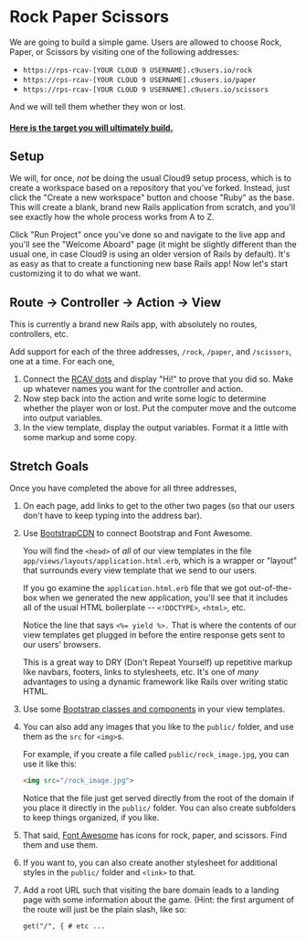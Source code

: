 # Rock Paper Scissors

We are going to build a simple game. Users are allowed to choose Rock, Paper, or Scissors by visiting one of the following addresses:

 - `https://rps-rcav-[YOUR CLOUD 9 USERNAME].c9users.io/rock`
 - `https://rps-rcav-[YOUR CLOUD 9 USERNAME].c9users.io/paper`
 - `https://rps-rcav-[YOUR CLOUD 9 USERNAME].c9users.io/scissors`

And we will tell them whether they won or lost.

#### [Here is the target you will ultimately build.](https://rps-rcav-target.herokuapp.com)

## Setup

We will, for once, _not_ be doing the usual Cloud9 setup process, which is to create a workspace based on a repository that you've forked. Instead, just click the "Create a new workspace" button and choose "Ruby" as the base. This will create a blank, brand new Rails application from scratch, and you'll see exactly how the whole process works from A to Z.

Click "Run Project" once you've done so and navigate to the live app and you'll see the "Welcome Aboard" page (it might be slightly different than the usual one, in case Cloud9 is using an older version of Rails by default). It's as easy as that to create a functioning new base Rails app! Now let's start customizing it to do what we want.

## Route → Controller → Action → View

This is currently a brand new Rails app, with absolutely no routes, controllers, etc.

Add support for each of the three addresses, `/rock`, `/paper`, and `/scissors`, one at a time. For each one,

 1. Connect the [RCAV dots](https://guides.firstdraft.com/rcav-flowchart.html) and display "Hi!" to prove that you did so. Make up whatever names you want for the controller and action.
 1. Now step back into the action and write some logic to determine whether the player won or lost. Put the computer move and the outcome into output variables.
 1. In the view template, display the output variables. Format it a little with some markup and some copy.

## Stretch Goals

Once you have completed the above for all three addresses,

 1. On each page, add links to get to the other two pages (so that our users don't have to keep typing into the address bar).

 1. Use [BootstrapCDN](https://www.bootstrapcdn.com/) to connect Bootstrap and Font Awesome.

    You will find the `<head>` of _all_ of our view templates in the file `app/views/layouts/application.html.erb`, which is a wrapper or "layout" that surrounds every view template that we send to our users.

    If you go examine the `application.html.erb` file that we got out-of-the-box when we generated the new application, you'll see that it includes all of the usual HTML boilerplate -- `<!DOCTYPE>`, `<html>`, etc.

    Notice the line that says `<%= yield %>.` That is where the contents of our view templates get plugged in before the entire response gets sent to our users' browsers.

    This is a great way to DRY (Don't Repeat Yourself) up repetitive markup like navbars, footers, links to stylesheets, etc. It's one of _many_ advantages to using a dynamic framework like Rails over writing static HTML.

 1. Use some [Bootstrap classes and components](https://getbootstrap.com/docs/3.3/components/#btn-groups) in your view templates.

 1. You can also add any images that you like to the `public/` folder, and use them as the `src` for `<img>`s.

    For example, if you create a file called `public/rock_image.jpg`, you can use it like this:

    ```html
    <img src="/rock_image.jpg">
    ```

    Notice that the file just get served directly from the root of the domain if you place it directly in the `public/` folder. You can also create subfolders to keep things organized, if you like.

 1. That said, [Font Awesome](http://fontawesome.io/icons/) has icons for rock, paper, and scissors. Find them and use them.

 1. If you want to, you can also create another stylesheet for additional styles in the `public/` folder and `<link>` to that.

 1. Add a root URL such that visiting the bare domain leads to a landing page with some information about the game. (Hint: the first argument of the route will just be the plain slash, like so:

        get("/", { # etc ...